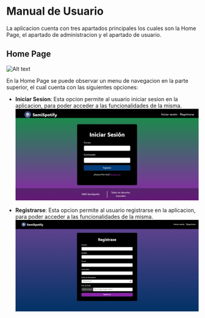 # Manual de Usuario
La aplicacion cuenta con tres apartados principales los cuales son la Home Page, el apartado de administracion y el apartado de usuario.

## Home Page
![Alt text](./IMG_Manuales/image.png)

En la Home Page se puede observar un menu de navegacion en la parte superior, el cual cuenta con las siguientes opciones:
- **Iniciar Sesion**: Esta opcion permite al usuario iniciar sesion en la aplicacion, para poder acceder a las funcionalidades de la misma.
![Alt text](IMG_Manuales\Login.png)

- **Registrarse**: Esta opcion permite al usuario registrarse en la aplicacion, para poder acceder a las funcionalidades de la misma.
![Alt text](IMG_Manuales\Registro.png)

